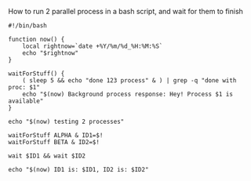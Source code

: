 How to run 2 parallel process in a bash script, and wait for them to finish

```
#!/bin/bash
 
function now() {
    local rightnow=`date +%Y/%m/%d_%H:%M:%S`
    echo "$rightnow"
}
 
waitForStuff() {
    ( sleep 5 && echo "done 123 process" & ) | grep -q "done with proc: $1"
    echo "$(now) Background process response: Hey! Process $1 is available"
}
 
echo "$(now) testing 2 processes"
 
waitForStuff ALPHA & ID1=$!
waitForStuff BETA & ID2=$!
 
wait $ID1 && wait $ID2
 
echo "$(now) ID1 is: $ID1, ID2 is: $ID2"
```

